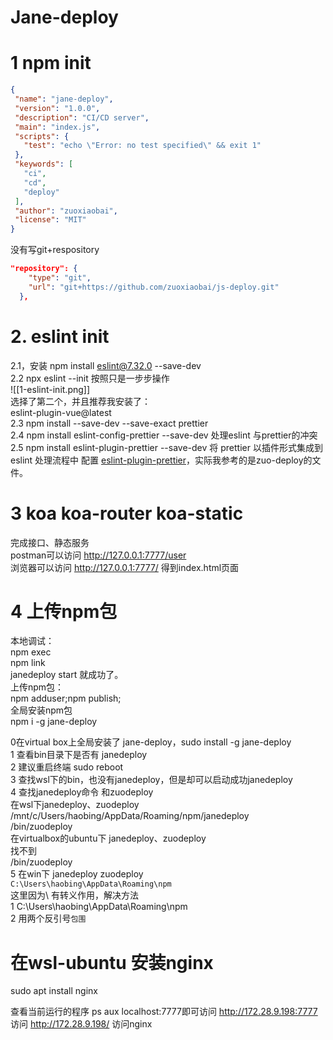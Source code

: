 # Jane-deploy

# 1 npm init
 ```json
{
  "name": "jane-deploy",
  "version": "1.0.0",
  "description": "CI/CD server",
  "main": "index.js",
  "scripts": {
    "test": "echo \"Error: no test specified\" && exit 1"
  },
  "keywords": [
    "ci",
    "cd",
    "deploy"
  ],
  "author": "zuoxiaobai",
  "license": "MIT"
}
```
没有写git+respository
```json
"repository": {
    "type": "git",
    "url": "git+https://github.com/zuoxiaobai/js-deploy.git"
  },
```
# 2.  eslint init

2.1，安装 npm install eslint@7.32.0 --save-dev  
2.2 npx eslint --init 按照只是一步步操作  
![[1-eslint-init.png]]  
选择了第二个，并且推荐我安装了：  
eslint-plugin-vue@latest  
2.3 npm install --save-dev --save-exact prettier  
2.4 npm install eslint-config-prettier --save-dev 处理eslint 与prettier的冲突  
2.5  npm install eslint-plugin-prettier --save-dev 将 prettier 以插件形式集成到 eslint 处理流程中
配置 [eslint-plugin-prettier](https://github.com/prettier/eslint-plugin-prettier)，实际我参考的是zuo-deploy的文件。
# 3 koa koa-router koa-static
完成接口、静态服务  
postman可以访问 http://127.0.0.1:7777/user  
浏览器可以访问 http://127.0.0.1:7777/ 得到index.html页面  
# 4 上传npm包
本地调试：  
npm exec   
npm link  
janedeploy start  就成功了。  
上传npm包：  
npm adduser;npm publish;  
全局安装npm包    
npm i -g jane-deploy  

0在virtual box上全局安装了 jane-deploy，sudo install -g jane-deploy  
1 查看bin目录下是否有 janedeploy  
2 建议重启终端 sudo reboot  
3 查找wsl下的bin，也没有janedeploy，但是却可以启动成功janedeploy  
4 查找janedeploy命令 和zuodeploy  
 在wsl下janedeploy、zuodeploy  
  /mnt/c/Users/haobing/AppData/Roaming/npm/janedeploy  
  /bin/zuodeploy  
 在virtualbox的ubuntu下 janedeploy、zuodeploy  
  找不到  
  /bin/zuodeploy  
5 在win下 janedeploy zuodeploy  
 ``C:\Users\haobing\AppData\Roaming\npm``    
 这里因为\ 有转义作用，解决方法    
  1 C:\\Users\\haobing\\AppData\\Roaming\\npm    
  2 用两个反引号``包围``      

  
 

 
 


# 在wsl-ubuntu 安装nginx
sudo apt install nginx

查看当前运行的程序 ps aux
localhost:7777即可访问 http://172.28.9.198:7777 访问
http://172.28.9.198/ 访问nginx








